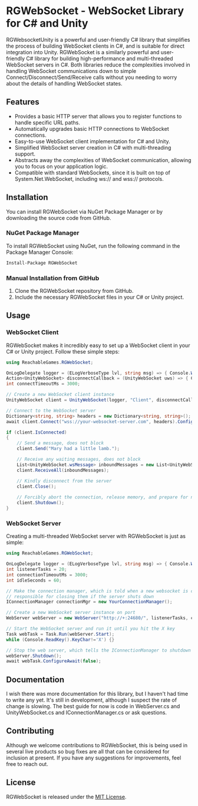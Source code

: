 # RGWebSocket - WebSocket Library for C# and Unity

RGWebsocketUnity is a powerful and user-friendly C# library that simplifies the process of building WebSocket clients in C#, and is suitable for direct integration into Unity.
RGWebSocket is a similarly powerful and user-friendly C# library for building high-performance and multi-threaded WebSocket servers in C#.  Both libraries reduce the complexities involved in handling WebSocket communications down to simple Connect/Disconnect/Send/Receive calls without you needing to worry about the details of handling WebSocket states.

## Features

- Provides a basic HTTP server that allows you to register functions to handle specific URL paths.
- Automatically upgrades basic HTTP connections to WebSocket connections.
- Easy-to-use WebSocket client implementation for C# and Unity.
- Simplified WebSocket server creation in C# with multi-threading support.
- Abstracts away the complexities of WebSocket communication, allowing you to focus on your application logic.
- Compatible with standard WebSockets, since it is built on top of System.Net.WebSocket, including ws:// and wss:// protocols.

## Installation

You can install RGWebSocket via NuGet Package Manager or by downloading the source code from GitHub.

### NuGet Package Manager

To install RGWebSocket using NuGet, run the following command in the Package Manager Console:

```bash
Install-Package RGWebSocket
```

### Manual Installation from GitHub

1. Clone the RGWebSocket repository from GitHub.
2. Include the necessary RGWebSocket files in your C# or Unity project.

## Usage

### WebSocket Client

RGWebSocket makes it incredibly easy to set up a WebSocket client in your C# or Unity project. Follow these simple steps:

```csharp
using ReachableGames.RGWebSocket;

OnLogDelegate logger = (ELogVerboseType lvl, string msg) => { Console.WriteLine(msg) };
Action<UnityWebSocket> disconnectCallback = (UnityWebSocket uws) => { Console.WriteLine("Disconnected" };
int connectTimeoutMs = 3000;

// Create a new WebSocket client instance
UnityWebSocket client = UnityWebSocket(logger, "Client", disconnectCallback, connectTimeoutMs);

// Connect to the WebSocket server
Dictionary<string, string> headers = new Dictionary<string, string>();
await client.Connect("wss://your-websocket-server.com", headers).ConfigureAwait(false);

if (client.IsConnected)
{
	// Send a message, does not block
	client.Send("Mary had a little lamb.");

	// Receive any waiting messages, does not block
	List<UnityWebSocket.wsMessage> inboundMessages = new List<UnityWebSocket.wsMessage>();
	client.ReceiveAll(inboundMessages);

	// Kindly disconnect from the server
	client.Close();
	
	// Forcibly abort the connection, release memory, and prepare for new a Connect call
	client.Shutdown();
}
```

### WebSocket Server

Creating a multi-threaded WebSocket server with RGWebSocket is just as simple:

```csharp
using ReachableGames.RGWebSocket;

OnLogDelegate logger = (ELogVerboseType lvl, string msg) => { Console.WriteLine(msg) };
int listenerTasks = 20;
int connectionTimeoutMs = 3000;
int idleSeconds = 60;

// Make the connection manager, which is told when a new websocket is connected and is also 
// responsible for closing them if the server shuts down
IConnectionManager connectionMgr = new YourConnectionManager();

// Create a new WebSocket server instance on port
WebServer webServer = new WebServer("http://+:24680/", listenerTasks, connectionTimeoutMS, idleSeconds, connectionMgr, logger);

// Start the WebSocket server and run it until you hit the X key
Task webTask = Task.Run(webServer.Start);
while (Console.ReadKey().KeyChar!='X') {}

// Stop the web server, which tells the IConnectionManager to shutdown all the connections
webServer.Shutdown();
await webTask.ConfigureAwait(false);
```

## Documentation

I wish there was more documentation for this library, but I haven't had time to write any yet.  It's still in development, although I suspect the rate of change is slowing.  The best guide for now is code in WebServer.cs and UnityWebSocket.cs and IConnectionManager.cs or ask questions.

## Contributing

Although we welcome contributions to RGWebSocket, this is being used in several live products so bug fixes are all that can be considered for inclusion at present.  If you have any suggestions for improvements, feel free to reach out.

## License

RGWebSocket is released under the [MIT License](https://opensource.org/licenses/MIT).

